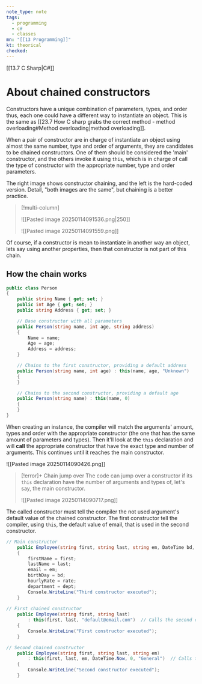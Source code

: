```yaml
---
note_type: note
tags:
  - programming
  - c#
  - classes
mn: "[[13 Programming]]"
kt: theorical
checked: 
---
```

[[13.7 C Sharp|C#]]
# About chained constructors
Constructors have a unique combination of parameters, types, and order thus, each one could have a different way to instantiate an object. This is the same as [[23.7 How C sharp grabs the correct method -  method overloading#Method overloading|method overloading]]. 

When a pair of constructor are in charge of instantiate an object using almost the same number, type and order of arguments, they are candidates to be chained constructors. One of them should be considered the 'main' constructor, and the others invoke it using `this`, which is in charge of call the type of constructor with the appropriate number, type and order parameters. 

The right image shows constructor chaining, and the left is the hard-coded version. Detail, "both images are the same", but chaining is a better practice. 

>[!multi-column]
>
>![[Pasted image 20250114091536.png|250]]
>
>![[Pasted image 20250114091559.png]]

Of course, if a constructor is mean to instantiate in another way an object, lets say using another properties, then that constructor is not part of this chain. 
## How the chain works
```c#
public class Person
{
    public string Name { get; set; }
    public int Age { get; set; }
    public string Address { get; set; }

    // Base constructor with all parameters
    public Person(string name, int age, string address)
    {
        Name = name;
        Age = age;
        Address = address;
    }

    // Chains to the first constructor, providing a default address
    public Person(string name, int age) : this(name, age, "Unknown")
    {
    }

    // Chains to the second constructor, providing a default age
    public Person(string name) : this(name, 0)
    {
    }
}
```

When creating an instance, the compiler will match the arguments' amount, types and order with the appropriate constructor (the one that has the same amount of parameters and types). Then it'll look at the `this` declaration and will **call** the appropriate constructor that have the exact type and number of arguments. This continues until it reaches the main constructor.

![[Pasted image 20250114090426.png]]

>[!error]+ Chain jump over
>The code can jump over a constructor if its `this` declaration have the number of arguments and types of, let's say, the main constructor.  
>
>![[Pasted image 20250114090717.png]]


The called constructor must tell the compiler the not used argument's default value of the chained constructor. The first constructor tell the compiler, using `this`, the default value of email, that is used in the second constructor. 

```c#
// Main constructor
    public Employee(string first, string last, string em, DateTime bd, double rate, string dept)
    {
        firstName = first;
        lastName = last;
        email = em;
        birthDay = bd;
        hourlyRate = rate;
        department = dept;
        Console.WriteLine("Third constructor executed");
    }
    
// First chained constructor
    public Employee(string first, string last) 
        : this(first, last, "default@email.com")  // Calls the second constructor
    {
        Console.WriteLine("First constructor executed");
    }

// Second chained constructor
    public Employee(string first, string last, string em) 
        : this(first, last, em, DateTime.Now, 0, "General")  // Calls the third constructor
    {
        Console.WriteLine("Second constructor executed");
    }

    
```